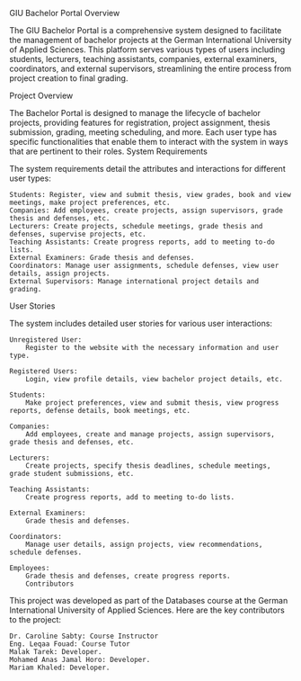 GIU Bachelor Portal
Overview

The GIU Bachelor Portal is a comprehensive system designed to facilitate the management of bachelor projects at the German International University of Applied Sciences. This platform serves various types of users including students, lecturers, teaching assistants, companies, external examiners, coordinators, and external supervisors, streamlining the entire process from project creation to final grading.

Project Overview

The Bachelor Portal is designed to manage the lifecycle of bachelor projects, providing features for registration, project assignment, thesis submission, grading, meeting scheduling, and more. Each user type has specific functionalities that enable them to interact with the system in ways that are pertinent to their roles.
System Requirements

The system requirements detail the attributes and interactions for different user types:

    Students: Register, view and submit thesis, view grades, book and view meetings, make project preferences, etc.
    Companies: Add employees, create projects, assign supervisors, grade thesis and defenses, etc.
    Lecturers: Create projects, schedule meetings, grade thesis and defenses, supervise projects, etc.
    Teaching Assistants: Create progress reports, add to meeting to-do lists.
    External Examiners: Grade thesis and defenses.
    Coordinators: Manage user assignments, schedule defenses, view user details, assign projects.
    External Supervisors: Manage international project details and grading.

User Stories

The system includes detailed user stories for various user interactions:

    Unregistered User:
        Register to the website with the necessary information and user type.

    Registered Users:
        Login, view profile details, view bachelor project details, etc.

    Students:
        Make project preferences, view and submit thesis, view progress reports, defense details, book meetings, etc.

    Companies:
        Add employees, create and manage projects, assign supervisors, grade thesis and defenses, etc.

    Lecturers:
        Create projects, specify thesis deadlines, schedule meetings, grade student submissions, etc.

    Teaching Assistants:
        Create progress reports, add to meeting to-do lists.

    External Examiners:
        Grade thesis and defenses.

    Coordinators:
        Manage user details, assign projects, view recommendations, schedule defenses.

    Employees:
        Grade thesis and defenses, create progress reports.
        Contributors

This project was developed as part of the Databases course at the German International University of Applied Sciences. Here are the key contributors to the project:

    Dr. Caroline Sabty: Course Instructor
    Eng. Leqaa Fouad: Course Tutor
    Malak Tarek: Developer.
    Mohamed Anas Jamal Horo: Developer.
    Mariam Khaled: Developer.
